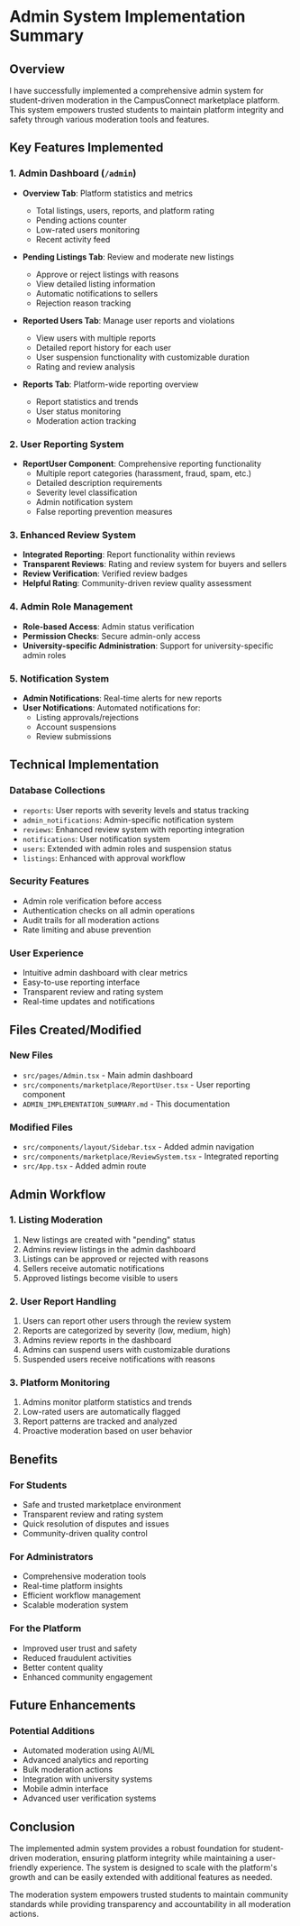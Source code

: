 # Admin System Implementation Summary

## Overview
I have successfully implemented a comprehensive admin system for student-driven moderation in the CampusConnect marketplace platform. This system empowers trusted students to maintain platform integrity and safety through various moderation tools and features.

## Key Features Implemented

### 1. Admin Dashboard (`/admin`)
- **Overview Tab**: Platform statistics and metrics
  - Total listings, users, reports, and platform rating
  - Pending actions counter
  - Low-rated users monitoring
  - Recent activity feed

- **Pending Listings Tab**: Review and moderate new listings
  - Approve or reject listings with reasons
  - View detailed listing information
  - Automatic notifications to sellers
  - Rejection reason tracking

- **Reported Users Tab**: Manage user reports and violations
  - View users with multiple reports
  - Detailed report history for each user
  - User suspension functionality with customizable duration
  - Rating and review analysis

- **Reports Tab**: Platform-wide reporting overview
  - Report statistics and trends
  - User status monitoring
  - Moderation action tracking

### 2. User Reporting System
- **ReportUser Component**: Comprehensive reporting functionality
  - Multiple report categories (harassment, fraud, spam, etc.)
  - Detailed description requirements
  - Severity level classification
  - Admin notification system
  - False reporting prevention measures

### 3. Enhanced Review System
- **Integrated Reporting**: Report functionality within reviews
- **Transparent Reviews**: Rating and review system for buyers and sellers
- **Review Verification**: Verified review badges
- **Helpful Rating**: Community-driven review quality assessment

### 4. Admin Role Management
- **Role-based Access**: Admin status verification
- **Permission Checks**: Secure admin-only access
- **University-specific Administration**: Support for university-specific admin roles

### 5. Notification System
- **Admin Notifications**: Real-time alerts for new reports
- **User Notifications**: Automated notifications for:
  - Listing approvals/rejections
  - Account suspensions
  - Review submissions

## Technical Implementation

### Database Collections
- `reports`: User reports with severity levels and status tracking
- `admin_notifications`: Admin-specific notification system
- `reviews`: Enhanced review system with reporting integration
- `notifications`: User notification system
- `users`: Extended with admin roles and suspension status
- `listings`: Enhanced with approval workflow

### Security Features
- Admin role verification before access
- Authentication checks on all admin operations
- Audit trails for all moderation actions
- Rate limiting and abuse prevention

### User Experience
- Intuitive admin dashboard with clear metrics
- Easy-to-use reporting interface
- Transparent review and rating system
- Real-time updates and notifications

## Files Created/Modified

### New Files
- `src/pages/Admin.tsx` - Main admin dashboard
- `src/components/marketplace/ReportUser.tsx` - User reporting component
- `ADMIN_IMPLEMENTATION_SUMMARY.md` - This documentation

### Modified Files
- `src/components/layout/Sidebar.tsx` - Added admin navigation
- `src/components/marketplace/ReviewSystem.tsx` - Integrated reporting
- `src/App.tsx` - Added admin route

## Admin Workflow

### 1. Listing Moderation
1. New listings are created with "pending" status
2. Admins review listings in the admin dashboard
3. Listings can be approved or rejected with reasons
4. Sellers receive automatic notifications
5. Approved listings become visible to users

### 2. User Report Handling
1. Users can report other users through the review system
2. Reports are categorized by severity (low, medium, high)
3. Admins review reports in the dashboard
4. Admins can suspend users with customizable durations
5. Suspended users receive notifications with reasons

### 3. Platform Monitoring
1. Admins monitor platform statistics and trends
2. Low-rated users are automatically flagged
3. Report patterns are tracked and analyzed
4. Proactive moderation based on user behavior

## Benefits

### For Students
- Safe and trusted marketplace environment
- Transparent review and rating system
- Quick resolution of disputes and issues
- Community-driven quality control

### For Administrators
- Comprehensive moderation tools
- Real-time platform insights
- Efficient workflow management
- Scalable moderation system

### For the Platform
- Improved user trust and safety
- Reduced fraudulent activities
- Better content quality
- Enhanced community engagement

## Future Enhancements

### Potential Additions
- Automated moderation using AI/ML
- Advanced analytics and reporting
- Bulk moderation actions
- Integration with university systems
- Mobile admin interface
- Advanced user verification systems

## Conclusion

The implemented admin system provides a robust foundation for student-driven moderation, ensuring platform integrity while maintaining a user-friendly experience. The system is designed to scale with the platform's growth and can be easily extended with additional features as needed.

The moderation system empowers trusted students to maintain community standards while providing transparency and accountability in all moderation actions.
